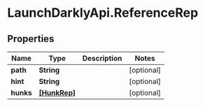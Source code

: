 # LaunchDarklyApi.ReferenceRep

## Properties

Name | Type | Description | Notes
------------ | ------------- | ------------- | -------------
**path** | **String** |  | [optional] 
**hint** | **String** |  | [optional] 
**hunks** | [**[HunkRep]**](HunkRep.md) |  | [optional] 


